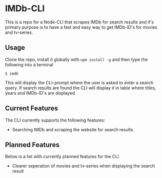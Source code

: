 # IMDb-CLI

This is a repo for a Node-CLI that scrapes IMDb for search results and it's primary purpose is to have a fast and easy way to get IMDb-ID's for movies and tv-series.

## Usage
Clone the repo, install it globally with `npm install -g` and then type the following into a terminal
```
$ imdb
```
This will display the CLI-prompt where the user is asked to enter a search query. If search results are found the CLI will display it in table where titles, years and IMDb-ID's are displayed. 

## Current Features
The CLI currently supports the following features:
* Searching IMDb and scraping the website for search results.

## Planned Features
Below is a list with currently planned features for the CLI
* Clearer seperation of movies and tv-series when displaying the search result
